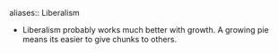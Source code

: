 aliases:: Liberalism

- Liberalism probably works much better with growth. A growing pie means its easier to give chunks to others.